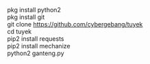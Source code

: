 pkg install python2<br>
pkg install git<br>
git clone https://github.com/cybergebang/tuyek<br>
cd tuyek<br>
pip2 install requests<br>
pip2 install mechanize<br>
python2 ganteng.py<br>
<br>

